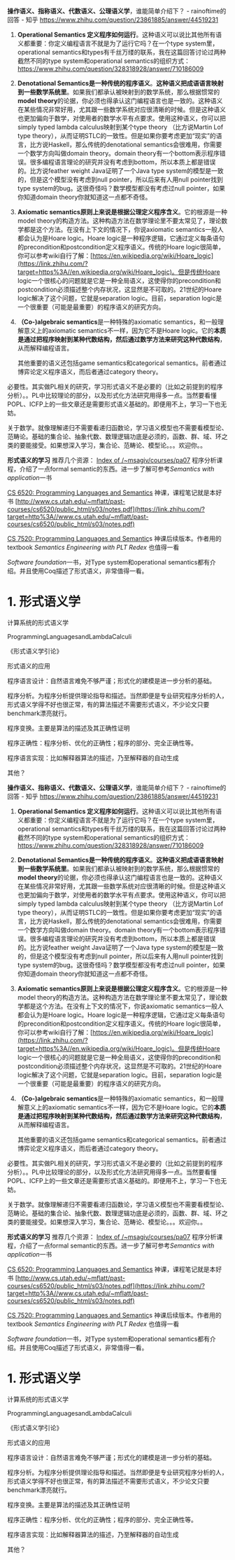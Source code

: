
**操作语义、指称语义、代数语义、公理语义学**，谁能简单介绍下？ - rainoftime的回答 - 知乎
https://www.zhihu.com/question/23861885/answer/44519231


1. **Operational Semantics 定义程序如何运行**。这种语义可以说比其他所有语义都重要：你定义编程语言不就是为了运行它吗？在一个type system里，operational semantics和types有千丝万缕的联系，我在这篇回答讨论过两种截然不同的type system和operational semantics的组织方式：https://www.zhihu.com/question/328318928/answer/710186009

2. **Denotational Semantics是一种传统的程序语义**。**这种语义把成语语言映射到一些数学系统里**。如果我们都承认被映射到的数学系统，那么根据惯常的**model theory**的论据，你必须也得承认这门编程语言也是一致的。这种语义在某些情况非常好用，尤其跟一些数学系统对应很清晰的时候。但是这种语义也更加偏向于数学，对使用者的数学水平有点要求。使用这种语义，你可以把simply typed lambda calculus映射到某个type theory （比方说Martin Lof type theory），从而证明STLC的一致性。但是如果你要考虑更加“现实”的语言，比方说Haskell，那么传统的denotational semantics会很难用，你需要一个数学方向叫做domain theory。domain theory有一个bottom表示程序错误。很多编程语言理论的研究并没有考虑到bottom，所以本质上都是错误的。比方说feather weight Java证明了一个Java type system的模型是一致的，但是这个模型没有考虑到null pointer，所以后来有人用null pointer找到type system的bug。这很奇怪吗？数学模型都没有考虑过null pointer，如果你知道domain theory你就知道这一点都不奇怪。

3. **Axiomatic semantics原则上来说是根据公理定义程序含义**。它的根源是一种model theory的构造方法。这种构造方法在数学理论里不要太常见了，理论数学都是这个方法。在没有上下文的情况下，你说axiomatic semantics一般人都会认为是Hoare logic。Hoare logic是一种程序逻辑，它通过定义每条语句的precondition和postcondition定义程序语义。传统的Hoare logic很简单，你可以参考wiki自行了解：[https://en.wikipedia.org/wiki/Hoare_logic](https://link.zhihu.com/?target=https%3A//en.wikipedia.org/wiki/Hoare_logic)。但是传统Hoare logic一个很核心的问题就是它是一种全局语义，这使得你的precondition和postcondition必须描述整个内存状况，这显然是不可取的。21世纪的Hoare logic解决了这个问题，它就是separation logic。目前，separation logic是一个很重要（可能是最重要）的程序语义的研究方向。

4. **（Co-)algebraic semantics**是一种特殊的axiomatic semantics，和一般理解意义上的axiomatic semantics不一样，因为它不是Hoare logic。它的**本质是通过把程序映射到某种代数结构，然后通过数学方法来研究这种代数结构**，从而解释编程语言。

   其他重要的语义还包括game semantics和categorical semantics。前者通过博弈论定义程序语义，而后者通过category theory。



必要性。其实做PL相关的研究，学习形式语义不是必要的（比如之前提到的程序分析）。。PL中比较理论的部分，以及形式化方法研究用得多一点。当然要看懂POPL、ICFP上的一些文章还是需要形式语义基础的。即便用不上，学习一下也无妨。

关于数学。就像理解递归不需要看递归函数论，学习语义模型也不需要看模型论、范畴论。基础的集合论、抽象代数、数理逻辑功底是必须的，函数、群、域、环之类的要能接受。如果想深入学习，集合论、范畴论、模型论。。。欢迎你。。

**形式语义的学习**
推荐几个资源：
[Index of /~msagiv/courses/pa07](https://link.zhihu.com/?target=http%3A//www.cs.tau.ac.il/~msagiv/courses/pa07/) 程序分析课程，介绍了一点formal semantic的东西。进一步了解可参考*Semantics with application*一书

[CS 6520: Programming Languages and Semantics](https://link.zhihu.com/?target=http%3A//www.cs.utah.edu/~mflatt/past-courses/cs6520/public_html/s03/) 神课，课程笔记就是本好书
[http://www.cs.utah.edu/~mflatt/past-courses/cs6520/public_html/s03/notes.pdf](https://link.zhihu.com/?target=http%3A//www.cs.utah.edu/~mflatt/past-courses/cs6520/public_html/s03/notes.pdf)

[CS 7520: Programming Languages and Semantic](https://link.zhihu.com/?target=http%3A//www.eng.utah.edu/~cs7520/)s 神课后续版本。作者用的textbook *Semantics Engineering with PLT Redex* 也值得一看

*Software foundation*一书，对Type system和operational semantics都有介绍。并且使用Coq描述了形式语义，非常值得一看。

# 1. 形式语义学


计算系统的形式语义学

ProgrammingLanguagesandLambdaCalculi


《形式语义学引论》




形式语义的应用

程序语言设计：自然语言难免不够严谨；形式化的建模是进一步分析的基础。

程序分析。为程序分析提供理论指导和描述。当然即便是专业研究程序分析的人，形式语义学得不好也很正常，有的算法描述不需要形式语义，不少论文只要benchmark漂亮就行。


程序变换。主要是算法的描述及其正确性证明

程序正确性：程序分析、优化的正确性；程序的部分、完全正确性等。

程序语言实现：比如解释器算法的描述，乃至解释器的自动生成

其他？



**操作语义、指称语义、代数语义、公理语义学**，谁能简单介绍下？ - rainoftime的回答 - 知乎
https://www.zhihu.com/question/23861885/answer/44519231


1. **Operational Semantics 定义程序如何运行**。这种语义可以说比其他所有语义都重要：你定义编程语言不就是为了运行它吗？在一个type system里，operational semantics和types有千丝万缕的联系，我在这篇回答讨论过两种截然不同的type system和operational semantics的组织方式：https://www.zhihu.com/question/328318928/answer/710186009

2. **Denotational Semantics是一种传统的程序语义**。**这种语义把成语语言映射到一些数学系统里**。如果我们都承认被映射到的数学系统，那么根据惯常的**model theory**的论据，你必须也得承认这门编程语言也是一致的。这种语义在某些情况非常好用，尤其跟一些数学系统对应很清晰的时候。但是这种语义也更加偏向于数学，对使用者的数学水平有点要求。使用这种语义，你可以把simply typed lambda calculus映射到某个type theory （比方说Martin Lof type theory），从而证明STLC的一致性。但是如果你要考虑更加“现实”的语言，比方说Haskell，那么传统的denotational semantics会很难用，你需要一个数学方向叫做domain theory。domain theory有一个bottom表示程序错误。很多编程语言理论的研究并没有考虑到bottom，所以本质上都是错误的。比方说feather weight Java证明了一个Java type system的模型是一致的，但是这个模型没有考虑到null pointer，所以后来有人用null pointer找到type system的bug。这很奇怪吗？数学模型都没有考虑过null pointer，如果你知道domain theory你就知道这一点都不奇怪。

3. **Axiomatic semantics原则上来说是根据公理定义程序含义**。它的根源是一种model theory的构造方法。这种构造方法在数学理论里不要太常见了，理论数学都是这个方法。在没有上下文的情况下，你说axiomatic semantics一般人都会认为是Hoare logic。Hoare logic是一种程序逻辑，它通过定义每条语句的precondition和postcondition定义程序语义。传统的Hoare logic很简单，你可以参考wiki自行了解：[https://en.wikipedia.org/wiki/Hoare_logic](https://link.zhihu.com/?target=https%3A//en.wikipedia.org/wiki/Hoare_logic)。但是传统Hoare logic一个很核心的问题就是它是一种全局语义，这使得你的precondition和postcondition必须描述整个内存状况，这显然是不可取的。21世纪的Hoare logic解决了这个问题，它就是separation logic。目前，separation logic是一个很重要（可能是最重要）的程序语义的研究方向。

4. **（Co-)algebraic semantics**是一种特殊的axiomatic semantics，和一般理解意义上的axiomatic semantics不一样，因为它不是Hoare logic。它的**本质是通过把程序映射到某种代数结构，然后通过数学方法来研究这种代数结构**，从而解释编程语言。

   其他重要的语义还包括game semantics和categorical semantics。前者通过博弈论定义程序语义，而后者通过category theory。



必要性。其实做PL相关的研究，学习形式语义不是必要的（比如之前提到的程序分析）。。PL中比较理论的部分，以及形式化方法研究用得多一点。当然要看懂POPL、ICFP上的一些文章还是需要形式语义基础的。即便用不上，学习一下也无妨。

关于数学。就像理解递归不需要看递归函数论，学习语义模型也不需要看模型论、范畴论。基础的集合论、抽象代数、数理逻辑功底是必须的，函数、群、域、环之类的要能接受。如果想深入学习，集合论、范畴论、模型论。。。欢迎你。。

**形式语义的学习**
推荐几个资源：
[Index of /~msagiv/courses/pa07](https://link.zhihu.com/?target=http%3A//www.cs.tau.ac.il/~msagiv/courses/pa07/) 程序分析课程，介绍了一点formal semantic的东西。进一步了解可参考*Semantics with application*一书

[CS 6520: Programming Languages and Semantics](https://link.zhihu.com/?target=http%3A//www.cs.utah.edu/~mflatt/past-courses/cs6520/public_html/s03/) 神课，课程笔记就是本好书
[http://www.cs.utah.edu/~mflatt/past-courses/cs6520/public_html/s03/notes.pdf](https://link.zhihu.com/?target=http%3A//www.cs.utah.edu/~mflatt/past-courses/cs6520/public_html/s03/notes.pdf)

[CS 7520: Programming Languages and Semantic](https://link.zhihu.com/?target=http%3A//www.eng.utah.edu/~cs7520/)s 神课后续版本。作者用的textbook *Semantics Engineering with PLT Redex* 也值得一看

*Software foundation*一书，对Type system和operational semantics都有介绍。并且使用Coq描述了形式语义，非常值得一看。

# 1. 形式语义学


计算系统的形式语义学

ProgrammingLanguagesandLambdaCalculi


《形式语义学引论》




形式语义的应用

程序语言设计：自然语言难免不够严谨；形式化的建模是进一步分析的基础。

程序分析。为程序分析提供理论指导和描述。当然即便是专业研究程序分析的人，形式语义学得不好也很正常，有的算法描述不需要形式语义，不少论文只要benchmark漂亮就行。


程序变换。主要是算法的描述及其正确性证明

程序正确性：程序分析、优化的正确性；程序的部分、完全正确性等。

程序语言实现：比如解释器算法的描述，乃至解释器的自动生成

其他？

































